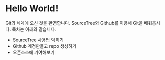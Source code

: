 # Hello World!
Git의 세계에 오신 것을 환영합니다.
SourceTree와 Github를 이용해 Git을 배워봅시다.
목차는 아래와 같습니다.
- SourceTree 사용법 익히기
- Github 계정만들고 repo 생성하기
- 오픈소스에 기여해보기